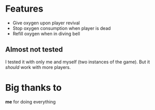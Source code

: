 # Features
- Give oxygen upon player revival
- Stop oxygen consumption when player is dead
- Refill oxygen when in diving bell

## Almost not tested
I tested it with only me and myself (two instances of the game). But it *should* work with more players.

# Big thanks to
**me** for doing everything